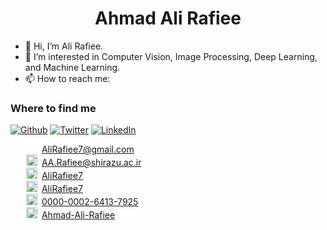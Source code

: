 <h1 align="center">Ahmad Ali Rafiee</h1>

- 👋 Hi, I’m Ali Rafiee.
- 👀 I’m interested in Computer Vision, Image Processing, Deep Learning, and Machine Learning. 
- 📫 How to reach me: <br />


<h3>Where to find me</h3>
<p><a href="https://github.com/Alirafiee7" target="_blank"><img alt="Github" src="https://img.shields.io/badge/GitHub-%2312100E.svg?&style=for-the-badge&logo=Github&logoColor=white" /></a> <a href="https://twitter.com/AliRafiee7" target="_blank"><img alt="Twitter" src="https://img.shields.io/badge/twitter-%231DA1F2.svg?&style=for-the-badge&logo=twitter&logoColor=white" /></a> <a href="https://www.linkedin.com/in/Alirafiee7" target="_blank"><img alt="LinkedIn" src="https://img.shields.io/badge/linkedin-%230077B5.svg?&style=for-the-badge&logo=linkedin&logoColor=white" /></a>
</p>



&nbsp;&ensp;&emsp;<img width="18" height="13.5" src="https://upload.wikimedia.org/wikipedia/commons/thumb/7/7e/Gmail_icon_%282020%29.svg/512px-Gmail_icon_%282020%29.svg.png">&ensp;AliRafiee7@gmail.com <br />
&nbsp;&ensp;&emsp;<img width="18" height="18" src="https://cdn-icons-png.flaticon.com/512/6600/6600245.png">&ensp;AA.Rafiee@shirazu.ac.ir <br />
&nbsp;&ensp;&emsp;<img width="18" height="18" src="https://upload.wikimedia.org/wikipedia/commons/c/ca/LinkedIn_logo_initials.png">&ensp;[AliRafiee7](https://linkedin.com/in/alirafiee7) <br />
&nbsp;&ensp;&emsp;<img width="18" height="18" src="https://upload.wikimedia.org/wikipedia/commons/thumb/9/91/Octicons-mark-github.svg/600px-Octicons-mark-github.svg.png">&ensp;[AliRafiee7](https://github.com/AliRafiee7) <br />
&nbsp;&ensp;&emsp;<img width="18" height="18" src="https://upload.wikimedia.org/wikipedia/commons/thumb/0/06/ORCID_iD.svg/512px-ORCID_iD.svg.png">&ensp;[0000-0002-6413-7925](https://orcid.org/0000-0002-6413-7925) <br />
&nbsp;&ensp;&emsp;<img width="18" height="18" src="https://upload.wikimedia.org/wikipedia/commons/thumb/5/5e/ResearchGate_icon_SVG.svg/480px-ResearchGate_icon_SVG.svg.png">&ensp;[Ahmad-Ali-Rafiee](https://www.researchgate.net/profile/Ahmad-Ali-Rafiee) <br />


<!--- - 🌱 I’m currently learning ...
- 💞️ I’m looking to collaborate on ... --->

<!---
alirafiee7/alirafiee7 is a ✨ special ✨ repository because its `README.md` (this file) appears on your GitHub profile.
You can click the Preview link to take a look at your changes.
--->
